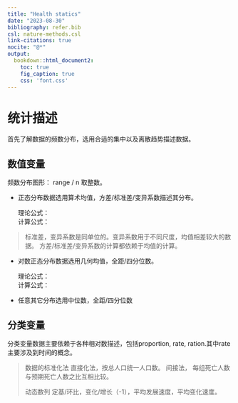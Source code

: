 ```yaml
---
title: "Health statics"
date: "2023-08-30"
bibliography: refer.bib
csl: nature-methods.csl
link-citations: true
nocite: "@*"
output: 
  bookdown::html_document2:
    toc: true
    fig_caption: true 
    css: 'font.css'
---
```







# 统计描述

  首先了解数据的频数分布，选用合适的集中以及离散趋势描述数据。

## 数值变量

频数分布图形： range / n 取整数。

- 正态分布数据选用算术均值，方差/标准差/变异系数描述其分布。 
   
  理论公式：  
  计算公式：

> 标准差，变异系数是同单位的。变异系数用于不同尺度，均值相差较大的数据。
> 方差/标准差/变异系数的计算都依赖于均值的计算。

- 对数正态分布数据选用几何均值，全距/四分位数。  
  
  理论公式：  
  计算公式：
- 任意其它分布选用中位数，全距/四分位数

## 分类变量

  分类变量数据主要依赖于各种相对数描述，包括proportion, rate, ration.其中rate主要涉及到时间的概念。

> 数据的标准化法
> 直接化法，按总人口统一人口数。
> 间接法， 每组死亡人数与预期死亡人数之比互相比较。
>
> 动态数列
> 定基/环比，变化/增长（-1），平均发展速度，平均变化速度。

